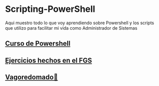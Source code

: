 # Scripting-PowerShell

Aqui muestro todo lo que voy aprendiendo sobre Powershell y los scripts que utilizo para facilitar mi vida como Administrador de Sistemas

## [Curso de Powershell](./curso/cursomd)

## [Ejercicios hechos en el FGS](./2024-25/readme.md)

## [Vagoredomado🥱](./vagoredomado.md)
